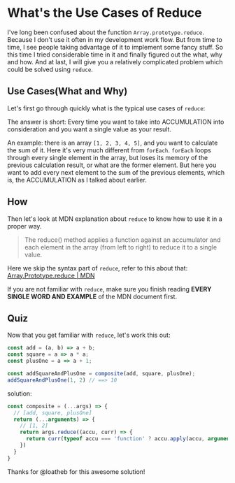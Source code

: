 # What's the Use Cases of Reduce

I've long been confused about the function `Array.prototype.reduce`. Because I don't use it often in my development work flow. But from time to time, I see people taking advantage of it to implement some fancy stuff. So this time I tried considerable time in it and finally figured out the what, why and how. And at last, I will give you a relatively complicated problem which could be solved using `reduce`.

## Use Cases(What and Why)

Let's first go through quickly what is the typical use cases of `reduce`:

The answer is short: Every time you want to take into ACCUMULATION into consideration and you want a single value as your result.

An example: there is an array `[1, 2, 3, 4, 5]`, and you want to calculate the sum of it. Here it's very much different from `forEach`. `forEach` loops through every single element in the array, but loses its memory of the previous calculation result, or what are the former element. But here you want to add every next element to the sum of the previous elements, which is, the ACCUMULATION as I talked about earlier.

## How

Then let's look at MDN explanation about `reduce` to know how to use it in a proper way.

> The reduce() method applies a function against an accumulator and each element in the array (from left to right) to reduce it to a single value.

Here we skip the syntax part of `reduce`, refer to this about that: [Array.Prototype.reduce | MDN](https://developer.mozilla.org/en-US/docs/Web/JavaScript/Reference/Global_Objects/Array/Reduce?v=example)

If you are not familiar with `reduce`, make sure you finish reading **EVERY SINGLE WORD AND EXAMPLE** of the MDN document first.

## Quiz

Now that you get familiar with `reduce`, let's work this out:

```js
const add = (a, b) => a + b;
const square = a => a * a;
const plusOne = a => a + 1;

const addSquareAndPlusOne = composite(add, square, plusOne);
addSquareAndPlusOne(1, 2) // ==> 10
```

solution:
```js
const composite = (...args) => {
  // [add, square, plusOne]
  return (...arguments) => {
    // [1, 2]
    return args.reduce((accu, curr) => {
      return curr(typeof accu === 'function' ? accu.apply(accu, arguments) : accu)
    })
  }
}
```

Thanks for @loatheb for this awesome solution!
